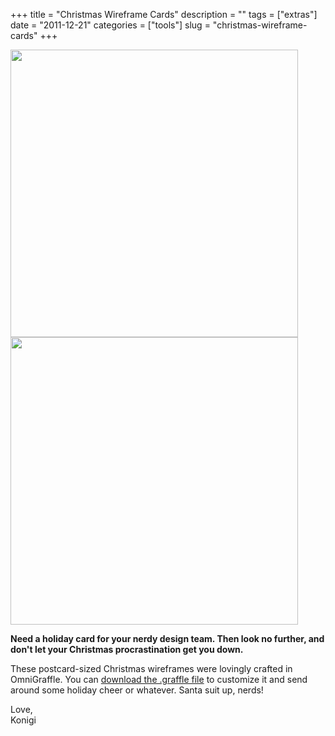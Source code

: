 +++
title = "Christmas Wireframe Cards"
description = ""
tags = ["extras"]
date = "2011-12-21"
categories = ["tools"]
slug = "christmas-wireframe-cards"
+++



  <div class="row">
<div class="col-xs-6">
<div class="screenshot center"><img src="/media/tools/extras/xmas-abominable.png" style="width: 460px;" /></div>
</div>
<div class="col-xs-6">
<div class="screenshot center"><img src="/media/tools/extras/xmas-rudolph.png" style="width: 460px;" /></div>
</div>
</div>
<p><strong class="dek">Need a holiday card for your nerdy design team. Then look no further, and don't let your Christmas procrastination get you down.</strong></p>
<p>These postcard-sized Christmas wireframes were lovingly crafted in OmniGraffle. You can <a href="/media/tools/extras/xmas.graffle.zip">download the .graffle file</a> to customize it and send around some holiday cheer or whatever. Santa suit up, nerds! </p>
<p>Love,<br />
Konigi</p>
